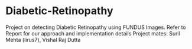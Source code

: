 # Diabetic-Retinopathy

Project on detecting Diabetic Retinopathy using FUNDUS Images. Refer to Report for our approach and implementation details
Project mates: Suril Mehta (lirus7), Vishal Raj Dutta 
